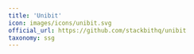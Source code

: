 ```yaml
---
title: 'Unibit'
icon: images/icons/unibit.svg
official_url: https://github.com/stackbithq/unibit
taxonomy: ssg
---
```

